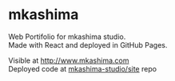 # mkashima

Web Portifolio for mkashima studio.  
Made with React and deployed in GitHub Pages.

Visible at http://www.mkashima.com  
Deployed code at [mkashima-studio/site](https://github.com/mkashima-studio/site) repo
